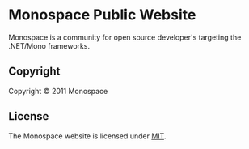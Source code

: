 # Monospace Public Website


Monospace is a community for open source developer's targeting the .NET/Mono frameworks.

## Copyright

Copyright &#169; 2011 Monospace

## License

The Monospace website is licensed under [MIT](http://www.opensource.org/licenses/mit-license.php "Read more about the MIT license form").


